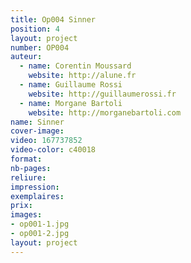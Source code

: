 ```yaml
---
title: Op004 Sinner
position: 4
layout: project
number: OP004
auteur:
  - name: Corentin Moussard
    website: http://alune.fr
  - name: Guillaume Rossi
    website: http://guillaumerossi.fr
  - name: Morgane Bartoli
    website: http://morganebartoli.com
name: Sinner
cover-image:
video: 167737852
video-color: c40018
format:
nb-pages:
reliure:
impression:
exemplaires:
prix:
images:
- op001-1.jpg
- op001-2.jpg
layout: project
---
```

